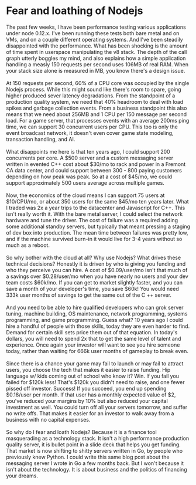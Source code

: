 Fear and loathing of Nodejs
===========================

The past few weeks, I have been performance testing various applications under node 0.12.x.  I&#39;ve been running these tests both bare metal and on VMs, and on a couple different operating systems.  And I&#39;ve been steadily disappointed with the performance. What has been shocking is the amount of time spent in userspace manipulating the v8 stack. The depth of the call graph utterly boggles my mind, and also explains how a simple application handling a measly 150 requests per second uses 106MB of real RAM.  When your stack size alone is measured in MB, you know there&#39;s a design issue. <br><br>At 150 requests per second, 60% of a CPU core was occupied by the single Nodejs process. While this might sound like there&#39;s room to spare, going higher produced sever latency degradations.  From the standpoint of a production quality system, we need that 40% headroom to deal with load spikes and garbage collection events.  From a business standpoint this also means that we need about 256MB and 1 CPU per 150 message per second load.   For a game server, that processes events with an average 200ms ping time, we can support 30 concurrent users per CPU.   This too is only the event broadcast network, it doesn&#39;t even cover game state modeling, transaction handling, and AI.  <br><br>What disappoints me here is that ten years ago, I could support 200 concurrents per core.  A $500 server and a custom messaging server written in evented C++ cost about $30/mo to rack and power in a Fremont CA data center, and could support  between 300 - 800 paying customers depending on how peak was peak.   So at a cost of $45/mo, we could support approximately 500 users average across multiple games. <br><br>Now, the economics of the cloud means I can support 75 users at $10/CPU/mo, or about 350 users for the same $45/mo ten years later.  What I traded was 2x a year trips to the datacenter and Javascript for C++.  This isn&#39;t really worth it.  With the bare metal server, I could select the network hardware and tune the driver.  The cost of failure was a required adding some additional standby servers, but typically that meant pressing a staging of dev box into production.  The mean time between failures was pretty low, and if the machine survived burn-in it would live for 3-4 years without so much as a reboot. <br><br>So why bother with the cloud at all?   Why use Nodejs?  What drives these technical decisions?  Honestly it is driven by who is giving you funding and who they perceive you can hire.   A cost of $0.09/user/mo isn&#39;t that much of a savings over $0.28/user/mo when you have nearly no users and your dev team costs $60k/mo.  If you can get to market slightly faster, and you can save a month of your developer&#39;s time, you save $60k!   You would need  333k user months of savings to get the same out of the C ++ server.  <br><br>And you need to be able to hire qualified developers who can grok server tuning, machine building, OS maintenance, network programming,  systems programming, and game programming.  Guess what?  10 years ago I could hire a handful of people with those skills, today they are even harder to find.  Demand for certain skill sets price them out of that equation.   In today&#39;s dollars, you will need to spend 2x that to get the same level of talent and experience.  Once again your investor will want to see you hire someone today, rather than waiting for 666k user months of gameplay to break even. <br><br>Since there is a chance your game may fail to launch or may fail to attract users, you choose the tech that makes it easier to raise funding.  Hip language w/ kids coming out of school who know it?  Win.  If you fail you failed for $120k less! That&#39;s $120k you didn&#39;t need to raise, and one fewer pissed off investor.  Success!  If you succeed, you end up spending $0.18/user per month. If that user has a monthly expected value of $2, you&#39;ve reduced your margins by 10% but also reduced your capital investment as well. You could turn off all your servers tomorrow, and suffer no write offs. That makes it easier for an investor to walk away from a business with no capital expenses. <br><br>So why do I fear and loath Nodejs?  Because it is a finance tool masquerading as a technology stack.  It isn&#39;t a high performance production quality server, it is bullet point in a slide deck that helps you get funding.  That market is now shifting to shitty servers written in Go, by people who previously knew Python.  I could write this same blog post about the messaging server I wrote in Go a few months back.  But I won&#39;t because it isn&#39;t about the technology. It is about business and the politics of financing your dreams. <br>